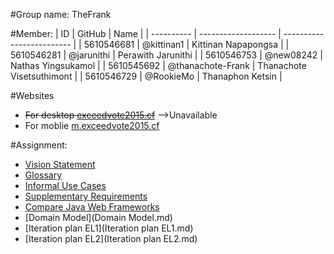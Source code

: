 #Group name: TheFrank

#Member:
| ID | GitHub | Name |
| ---------- | ------------------- | ------------------------- |
| 5610546681 | @kittinan1 | Kittinan Napapongsa |
| 5610546281 | @jarunithi | Perawith Jarunithi |
| 5610546753 | @new08242 | Nathas Yingsukamol |
| 5610545692 | @thanachote-Frank | Thanachote Visetsuthimont |
| 5610546729 | @RookieMo | Thanaphon Ketsin |

#Websites
* ~~For desktop [exceedvote2015.cf](http://exceedvote2015.cf)~~  -->Unavailable 
* For moblie [m.exceedvote2015.cf](http://m.exceedvote2015.cf)

#Assignment:
* [Vision Statement](VisionStatement.md)
* [Glossary](Glossary.md)
* [Informal Use Cases](InformalUsecase.md)
* [Supplementary Requirements](Supplementary%20Requirements.md)
* [Compare Java Web Frameworks](https://docs.google.com/document/d/1o8bMPrYDwTdEttYjW-ho9TOFRJf3J8HkiTGMGTgfWfw/edit?usp=sharing)
* [Domain Model](Domain Model.md)
* [Iteration plan EL1](Iteration plan EL1.md)
*  [Iteration plan EL2](Iteration plan EL2.md)
